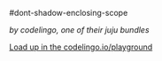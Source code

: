 #dont-shadow-enclosing-scope

_by codelingo, one of their juju bundles_


[Load up in the codelingo.io/playground](https://codelingo.io/playground/?repo=github.com/codelingo/hub&dir=tenets/codelingo/juju/dont-shadow-enclosing-scope&tenet=codelingo/juju/dont-shadow-enclosing-scope)
